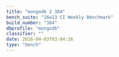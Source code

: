 ```yaml
---
title: "mongodb 2 384"
bench_suite: "16w13 CI Weekly Benchmark"
build_number: "384"
dbprofile: "mongodb"
classifier: ""
date: 2016-04-03T03:04:16
type: "bench"
---
```

